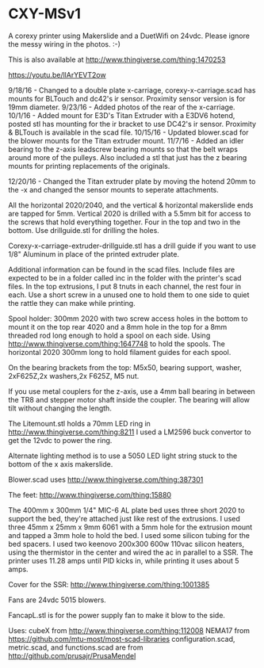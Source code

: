 # CXY-MSv1
A corexy printer using Makerslide and a DuetWifi on 24vdc. Please ignore the messy wiring in the photos. :-)

This is also available at http://www.thingiverse.com/thing:1470253

https://youtu.be/llArYEVT2ow

9/18/16 - Changed to a double plate x-carriage, corexy-x-carriage.scad has mounts for BLTouch and dc42's ir sensor. Proximity sensor version is for 19mm diameter.
9/23/16 - Added photos of the rear of the x-carriage.
10/1/16 - Added mount for E3D's Titan Extruder with a E3DV6 hotend, posted stl has mounting for the ir bracket to use DC42's ir sensor. Proximity & BLTouch is available in the scad file.
10/15/16 - Updated blower.scad for the blower mounts for the Titan extruder mount.
11/7/16 - Added an idler bearing to the z-axis leadscrew bearing mounts so that the belt wraps around more of the pulleys.  Also included a stl that just has the z bearing mounts for printing replacements of the originals.

12/20/16 - Changed the Titan extruder plate by moving the hotend 20mm to the -x and changed the sensor mounts to seperate attachments.

All the horizontal 2020/2040, and the vertical & horizontal makerslide ends are tapped for 5mm.
Vertical 2020 is drilled with a 5.5mm bit for access to the screws that hold everything together. Four in the top and two in the bottom. Use drillguide.stl for drilling the holes.

Corexy-x-carriage-extruder-drillguide.stl has a drill guide if you want to use 1/8" Aluminum in place of the printed extruder plate.

Additional information can be found in the scad files. Include files are expected to be in a folder called inc in the folder with the printer's scad files.
In the top extrusions, I put 8 tnuts in each channel, the rest four in each. Use a short screw in a unused one to hold them to one side to quiet the rattle they can make while printing.

Spool holder: 300mm 2020 with two screw access holes in the bottom to mount it on the top rear 4020 and a 8mm hole in the top for a 8mm threaded rod long enough to hold a spool on each side. Using http://www.thingiverse.com/thing:1647748 to hold the spools.  The horizontal 2020 300mm long to hold filament guides for each spool.

On the bearing brackets from the top: M5x50, bearing support, washer, 2xF625Z,2x washers,2x F625Z, M5 nut.

If you use metal couplers for the z-axis, use a 4mm ball bearing in between the TR8 and stepper motor shaft inside the coupler. The bearing will allow tilt without changing the length.

The Litemount.stl holds a 70mm LED ring in http://www.thingiverse.com/thing:8211 I used a LM2596 buck convertor to get the 12vdc to power the ring.

Alternate lighting method is to use a 5050 LED light string stuck to the bottom of the x axis makerslide.

Blower.scad uses http://www.thingiverse.com/thing:387301

The feet: http://www.thingiverse.com/thing:15880

The 400mm x 300mm 1/4" MIC-6 AL plate bed uses three short 2020 to support the bed, they're attached just like rest of the extrusions. I used three 45mm x 25mm x 9mm 6061 with a 5mm hole for the extrusion mount and tapped a 3mm hole to hold the bed. I used some silicon tubing for the bed spacers. I used two keenovo 200x300 600w 110vac silicon heaters, using the thermistor in the center and wired the ac in parallel to a SSR. The printer uses 11.28 amps until PID kicks in, while printing it uses about 5 amps.

Cover for the SSR: http://www.thingiverse.com/thing:1001385

Fans are 24vdc 5015 blowers.

FancapL.stl is for the power supply fan to make it blow to the side.

Uses: cubeX from http://www.thingiverse.com/thing:112008
      NEMA17 from https://github.com/mtu-most/most-scad-libraries
      configuration.scad, metric.scad, and functions.scad are from http://github.com/prusajr/PrusaMendel


